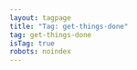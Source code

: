 ```yaml
---
layout: tagpage
title: "Tag: get-things-done"
tag: get-things-done
isTag: true
robots: noindex
---
```

